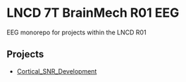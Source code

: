 # LNCD 7T BrainMech R01 EEG

EEG monorepo for projects within the LNCD R01

## Projects
  * [Cortical_SNR_Development](Cortical_SNR_Development.md)
